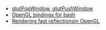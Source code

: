 - [glutPopWindow, glutPushWindow](https://www.opengl.org/resources/libraries/glut/spec3/node25.html)
- [OpenGL bindings for bash](https://opensource.com/article/18/4/opengl-bindings-bash) 
- [Rendering fast reflectionsin OpenGL](ftp://ftp.sgi.com/opengl/contrib/mjk/tips/Reflect.html)
